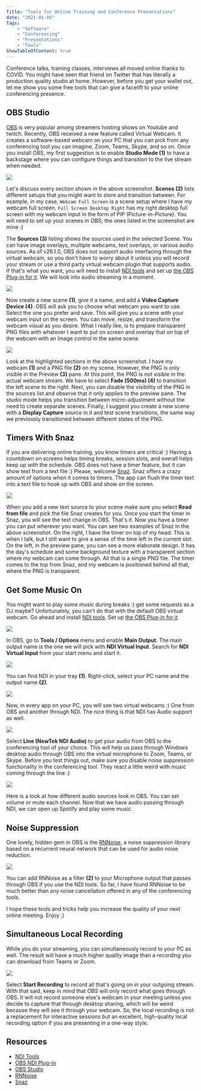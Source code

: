 ```yaml
---
Title: "Tools for Online Training and Conference Presentations"
date: "2021-01-05" 
Tags: 
    - "Software"
    - "Conferencing"
    - "Presentations"
    - "Tools"
ShowTableOfContent: true
---
```


Conference talks, training classes, interviews all moved online thanks to COVID. You might have seen that friend on Twitter that has literally a production quality studio at home. However, before you get your wallet out, let me show you some free tools that can give a facelift to your online conferencing presence. 

## OBS Studio

[OBS](https://obsproject.com/) is very popular among streamers hosting shows on Youtube and twitch. Recently, OBS received a new feature called Virtual Webcam. It creates a software-based webcam on your PC that you can pick from any conferencing tool you can imagine, Zoom, Teams, Skype, and so on. 
Once you install OBS, my first suggestion is to enable **Studio Mode (1)** to have a backstage where you can configure things and transition to the live stream when needed.

![](/media/2021/2021-01-05_13-15-30.png)

Let's discuss every section shown in the above screenshot. **Scenes (2)** lists different setups that you might want to store and transition between. For example, in my case, `Webcam Full Screen` is a scene setup where I have my webcam full screen. `Full Screen Desktop Right` has my right desktop full screen with my webcam input in the form of PIP (Picture-in-Picture). You will need to set up your scenes in OBS; the ones listed in the screenshot are mine :) 

The **Sources (3)** listing shows the sources used in the selected Scene. You can have image overlays, multiple webcams, text overlays, or various audio sources. As of v26.1.0, OBS does not support audio interfacing through the virtual webcam, so you don't have to worry about it unless you will record your stream or use a third party virtual webcam plugin that supports audio. If that's what you want, you will need to install [NDI tools](https://ndi.tv/tools/) and set up [the OBS Plug-in for it](https://github.com/Palakis/obs-ndi/releases). We will look into audio streaming in a moment.

![](/media/2021/2021-01-05_13-27-52.png)

Now create a new scene **(1)**, give it a name, and add a **Video Capture Device (4)**. OBS will ask you to choose what webcam you want to use. Select the one you prefer and save. This will give you a scene with your webcam input on the screen. You can move, resize, and transform the webcam visual as you desire. What I really like, is to prepare transparent PNG files with whatever I want to put on screen and overlay that on top of the webcam with an Image control in the same scene. 

![](/media/2021/2021-01-05_13-32-16.png)

Look at the highlighted sections in the above screenshot. I have my webcam **(1)** and a PNG file **(2)** on my scene. However, the PNG is only visible in the Preview **(3)** pane. At this point, the PNG is not visible in the actual webcam stream. We have to select **Fade (500ms) (4)** to transition the left scene to the right. Next, you can disable the visibility of the PNG in the sources list and observe that it only applies to the preview pane. The studio mode helps you transition between micro-adjustment without the need to create separate scenes. Finally, I suggest you create a new scene with a **Display Capture** source in it and test scene transitions, the same way we previously transitioned between different states of the PNG.

## Timers With Snaz

If you are delivering online training, you know timers are critical :) Having a countdown on screens helps timing breaks, session slots, and overall helps keep up with the schedule. OBS does not have a timer feature, but it can show text from a text file :) Please, welcome [Snaz](https://github.com/JimmyAppelt/Snaz/wiki). Snaz offers a crazy amount of options when it comes to timers. The app can flush the timer text into a text file to hook up with OBS and show on the screen. 

![](/media/2021/2021-01-05_13-47-42.png)

When you add a new text source to your scene make sure you select **Read from file** and pick the file Snaz creates for you. Once you start the timer in Snaz, you will see the text change in OBS. That's it. Now you have a timer you can put wherever you want. You can see two examples of Snaz in the above screenshot. On the right, I have the timer on top of my head. This is when I talk, but I still want to give a sense of the time left in the current slot. On the left, in the preview pane, you can see a more elaborate design. It has the day's schedule and some background texture with a transparent section where my webcam can come through. All that is a single PNG file. The timer comes to the top from Snaz, and my webcam is positioned behind all that, where the PNG is transparent. 

## Get Some Music On

You might want to play some music during breaks :) get some requests as a DJ maybe? Unfortunately, you can't do that with the default OBS virtual webcam. Go ahead and install [NDI tools](https://ndi.tv/tools/). Set up [the OBS Plug-in for it](https://github.com/Palakis/obs-ndi/releases). 

![](/media/2021/2021-01-05_13-58-27.png)

In OBS, go to **Tools / Options** menu and enable **Main Output**. The main output name is the one we will pick with **NDI Virtual Input**. Search for **NDI Virtual Input** from your start menu and start it. 

![](/media/2021/2021-01-05_14-00-30.png)

You can find NDI in your tray **(1)**. Right-click, select your PC name and the output name **(2)**.

![](/media/2021/2021-01-05_14-02-40.png)

Now, in every app on your PC, you will see two virtual webcams :) One from OBS and another through NDI. The nice thing is that NDI has Audio support as well. 

![](/media/2021/2021-01-05_14-04-04.png)

Select **Line (NewTek NDI Audio)** to get your audio from OBS to the conferencing tool of your choice. This will help us pass through Windows desktop audio through OBS into the virtual microphone to Zoom, Teams, or Skype. Before you test things out, make sure you disable noise suppression functionality in the conferencing tool. They react a little weird with music coming through the line :)

![](/media/2021/2021-01-05_14-08-44.png)

Here is a look at how different audio sources look in OBS. You can set volume or mute each channel. Now that we have audio passing through NDI, we can open up Spotify and play some music. 

## Noise Suppression

One lovely, hidden gem in OBS is the [RNNoise](https://github.com/xiph/rnnoise), a noise suppression library based on a recurrent neural network that can be used for audio noise reduction.

![](/media/2021/2021-01-05_14-13-31.png)

You can add RNNoise as a filter **(2)** to your Microphone output that passes through OBS if you use the NDI tools. So far, I have found RNNoise to be much better than any noise cancellation offered in any of the conferencing tools.

I hope these tools and tricks help you increase the quality of your next online meeting. Enjoy ;) 

## Simultaneous Local Recording 

While you do your streaming, you can simultaneously record to your PC as well. The result will have a much higher quality image than a recording you can download from Teams or Zoom. 

![](/media/2021/2021-01-05_14-40-35.png)

Select **Start Recording** to record all that's going on in your outgoing stream. With that said, keep in mind that OBS will only record what goes through OBS. It will not record someone else's webcam in your meeting unless you decide to capture that through desktop sharing, which will be weird because they will see it through your webcam. So, the local recording is not a replacement for interactive sessions but an excellent, high-quality local recording option if you are presenting in a one-way style. 

## Resources

- [NDI Tools](https://ndi.tv/tools/)
- [OBS NDI Plug-in](https://github.com/Palakis/obs-ndi/releases)
- [OBS Studio](https://obsproject.com/)
- [RNNoise](https://github.com/xiph/rnnoise)
- [Snaz](https://github.com/JimmyAppelt/Snaz/wiki)

